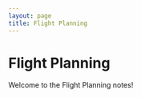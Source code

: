 ```yaml
---
layout: page
title: Flight Planning
---
```


# Flight Planning

Welcome to the Flight Planning notes! 